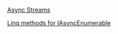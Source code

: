 [Async Streams](https://learn.microsoft.com/en-us/dotnet/csharp/language-reference/proposals/csharp-8.0/async-streams?source=recommendations)

[Linq methods for IAsyncEnumerable](https://stackoverflow.com/questions/58376585/linq-methods-for-iasyncenumerable)
